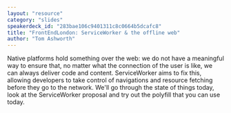 ```yaml
---
layout: "resource"
category: "slides"
speakerdeck_id: "283bae106c9401311c8c0664b5dcafc8"
title: "FrontEndLondon: ServiceWorker & the offline web"
author: "Tom Ashworth"
---
```

Native platforms hold something over the web: we do not have a meaningful way to ensure that, no matter what the connection of the user is like, we can always deliver code and content. ServiceWorker aims to fix this, allowing developers to take control of navigations and resource fetching before they go to the network. We'll go through the state of things today, look at the ServiceWorker proposal and try out the polyfill that you can use today.